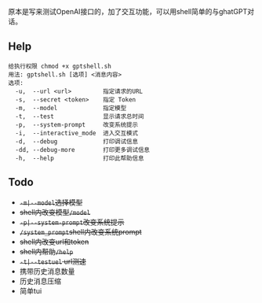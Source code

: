 原本是写来测试OpenAI接口的，加了交互功能，可以用shell简单的与ghatGPT对话。
## Help
```
给执行权限 chmod +x gptshell.sh
用法: gptshell.sh [选项] <消息内容>
选项:
  -u,  --url <url>         指定请求的URL
  -s,  --secret <token>    指定 Token
  -m,  --model             指定模型
  -t,  --test              显示请求总时间
  -p,  --system-prompt     改变系统提示
  -i,  --interactive_mode  进入交互模式
  -d,  --debug             打印调试信息
  -dd, --debug-more        打印更多调试信息
  -h,  --help              打印此帮助信息
```
## Todo
- ~~`-m|--model`选择模型~~
- ~~shell内改变模型`/model`~~
- ~~`-p|--system-prompt`改变系统提示~~
- ~~`/system_prompt`shell内改变系统prompt~~
- ~~shell内改变url和token~~
- ~~shell内帮助`/help`~~
- ~~`-t|--testuel` url测速~~
- 携带历史消息数量
- 历史消息压缩
- 简单tui
